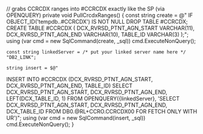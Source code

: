 // grabs CCRCDX ranges into #CCRCDX exactly like the SP (via OPENQUERY)
private void PullCrcdxRanges()
{
    const string create = @"
IF OBJECT_ID('tempdb..#CCRCDX') IS NOT NULL DROP TABLE #CCRCDX;
CREATE TABLE #CCRCDX
(
    DCX_RVRSD_PTNT_AGN_START VARCHAR(11),
    DCX_RVRSD_PTNT_AGN_END   VARCHAR(10),
    TABLE_ID                 VARCHAR(3)
);";
    using (var cmd = new SqlCommand(create, _sql)) cmd.ExecuteNonQuery();

    const string linkedServer = /* put your linked server name here */ "DB2_LINK";

    string insert = $@"
INSERT INTO #CCRCDX (DCX_RVRSD_PTNT_AGN_START, DCX_RVRSD_PTNT_AGN_END, TABLE_ID)
SELECT DCX_RVRSD_PTNT_AGN_START,
       DCX_RVRSD_PTNT_AGN_END,
       LEFT(DCX_TABLE_ID, 1)
FROM OPENQUERY({linkedServer},
    'SELECT DCX_RVRSD_PTNT_AGN_START, DCX_RVRSD_PTNT_AGN_END, DCX_TABLE_ID
       FROM DB0.@RL+CCRO.CCRCDX00
      FOR FETCH ONLY WITH UR')";
    using (var cmd = new SqlCommand(insert, _sql)) cmd.ExecuteNonQuery();
}
